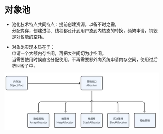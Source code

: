 # 对象池   

* 池化技术特点共同特点：提前创建资源，以备不时之需。   
分配内存，创建进程、线程都设计到用户态到内核态的转换，频繁申请，销毁是对性能的空耗。   

* 对象池实现本质在于：  
申请一个大额内存空间，再把大空间切为小空间。   
当需要使用时候直接分配使用，不再需要额外向系统申请内存空间，使用过后放回池子中。   

![logo](./img/Allocator/01.png ':size=WIDTHxHEIGHT')
